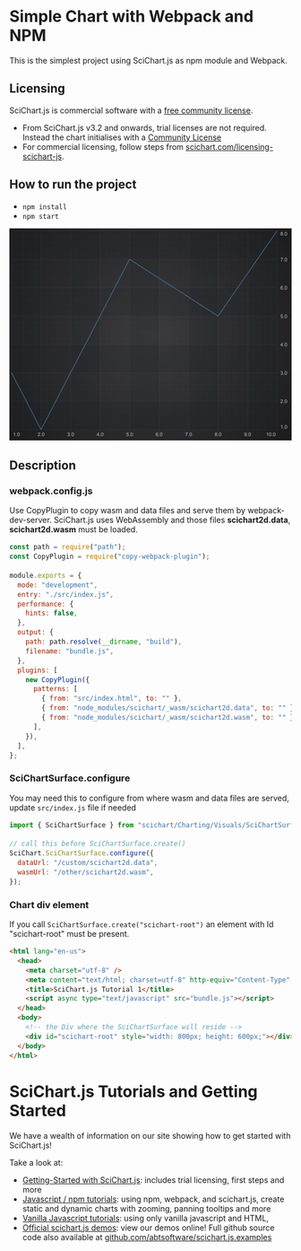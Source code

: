 # Simple Chart with Webpack and NPM

This is the simplest project using SciChart.js as npm module and Webpack.

## Licensing

SciChart.js is commercial software with a [free community license](https://scichart.com/community-licensing).

- From SciChart.js v3.2 and onwards, trial licenses are not required. Instead the chart initialises with a [Community License](https://scichart.com/community-licensing)
- For commercial licensing, follow steps from [scichart.com/licensing-scichart-js](https://scichart.com/licensing-scichart-js).

## How to run the project

- `npm install`
- `npm start`

![Annotations Demo](img/line-chart.png)

## Description

### webpack.config.js

Use CopyPlugin to copy wasm and data files and serve them by webpack-dev-server. SciChart.js uses WebAssembly and those files **scichart2d.data**, **scichart2d.wasm** must be loaded.

```javascript
const path = require("path");
const CopyPlugin = require("copy-webpack-plugin");

module.exports = {
  mode: "development",
  entry: "./src/index.js",
  performance: {
    hints: false,
  },
  output: {
    path: path.resolve(__dirname, "build"),
    filename: "bundle.js",
  },
  plugins: [
    new CopyPlugin({
      patterns: [
        { from: "src/index.html", to: "" },
        { from: "node_modules/scichart/_wasm/scichart2d.data", to: "" },
        { from: "node_modules/scichart/_wasm/scichart2d.wasm", to: "" },
      ],
    }),
  ],
};
```

### SciChartSurface.configure

You may need this to configure from where wasm and data files are served, update `src/index.js` file if needed

```javascript
import { SciChartSurface } from "scichart/Charting/Visuals/SciChartSurface";

// call this before SciChartSurface.create()
SciChart.SciChartSurface.configure({
  dataUrl: "/custom/scichart2d.data",
  wasmUrl: "/other/scichart2d.wasm",
});
```

### Chart div element

If you call `SciChartSurface.create("scichart-root")` an element with Id "scichart-root" must be present.

```html
<html lang="en-us">
  <head>
    <meta charset="utf-8" />
    <meta content="text/html; charset=utf-8" http-equiv="Content-Type" />
    <title>SciChart.js Tutorial 1</title>
    <script async type="text/javascript" src="bundle.js"></script>
  </head>
  <body>
    <!-- the Div where the SciChartSurface will reside -->
    <div id="scichart-root" style="width: 800px; height: 600px;"></div>
  </body>
</html>
```

# SciChart.js Tutorials and Getting Started

We have a wealth of information on our site showing how to get started with SciChart.js!

Take a look at:

- [Getting-Started with SciChart.js](https://www.scichart.com/getting-started-scichart-js): includes trial licensing, first steps and more
- [Javascript / npm tutorials](https://www.scichart.com/documentation/js/current/Tutorial%2002%20-%20Adding%20Series%20and%20Data.html): using npm, webpack, and scichart.js, create static and dynamic charts with zooming, panning tooltips and more
- [Vanilla Javascript tutorials](https://www.scichart.com/documentation/js/current/Tutorial%2001%20-%20Including%20SciChart.js%20in%20an%20HTML%20Page.html): using only vanilla javascript and HTML,
- [Official scichart.js demos](https://demo.scichart.com): view our demos online! Full github source code also available at [github.com/abtsoftware/scichart.js.examples](https://github.com/abtsoftware/scichart.js.examples)
